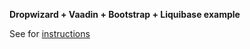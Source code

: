 **Dropwizard + Vaadin + Bootstrap + Liquibase example**

See for [instructions](http://blog.onewip.com/dropwizard-vaadin-bootstrap)

